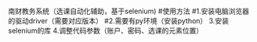 # 
南财教务系统（选课自动化辅助，基于selenium)
#使用方法
#1.安装电脑浏览器的驱动driver（需要对应版本）
#2.需要有py环境（安装python）
3.安装selenium的库
4.调整代码参数（账户、密码、选课的元素位置）
